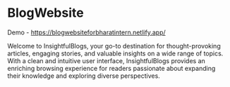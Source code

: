 # BlogWebsite
Demo - https://blogwebsiteforbharatintern.netlify.app/

Welcome to InsightfulBlogs, your go-to destination for thought-provoking articles, engaging stories, and valuable insights on a wide range of topics. With a clean and intuitive user interface, InsightfulBlogs provides an enriching browsing experience for readers passionate about expanding their knowledge and exploring diverse perspectives.

